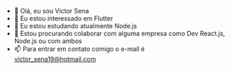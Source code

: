 - 👋 Olá, eu sou Victor Sena
- 👀 Eu estou interessado em Flutter
- 🌱 Eu estou estudando atualmente Node.js
- 💞️ Estou procurando colaborar com alguma empresa como Dev React.js, Node.js ou com ambos
- 📫 Para entrar em contato comigo o e-mail é victor_sena19@hotmail.com

<!--- 
victorsena19/victorsena19 é um repositório ✨ especial ✨ porque seu `README.md` (este arquivo) aparece no seu perfil do GitHub.
Você pode clicar no link Visualizar para ver suas alterações.
--->
